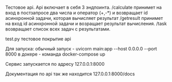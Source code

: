 Тестовое api.
Api включает в себя 3 эндпоинта.
/calculate принимет на вход в постзапросе два числа и оператор (+,-*) и возвращает id асинхронной задачи, которая вычисляет результат
/getresult принимет на вход id асинхронной задачи и возращает результат вычисления.
/task возвращает список всех задач с результатами.

test.py тестовое покрытие api

Для запуска:
обычный запуск - uvicorn main:app --host 0.0.0.0 --port 8000
в докере - команда docker-compose up

Сервис запускается по адресу 127.0.0.1:8000

Документация по api так же находится 127.0.0.1:8000/docs
